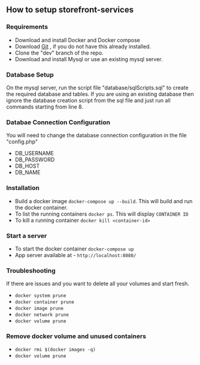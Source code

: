 ## How to setup storefront-services

### Requirements

- Download and install Docker and Docker compose
- Download [Git](https://git-scm.com/download/) , if you do not have this already installed.
- Clone the "dev" branch of the repo.
- Download and install Mysql or use an existing mysql server.

### Database Setup

On the mysql server, run the script file "database/sqlScripts.sql" to create the required database and tables. If you are using an existing database then ignore the database creation script from the sql file and just run all commands starting from line 8.

### Databae Connection Configuration

You will need to change the database connection configuration in the file "config.php"

- DB_USERNAME
- DB_PASSWORD
- DB_HOST
- DB_NAME

### Installation

- Build a docker image `docker-compose up --build`. This will build and run the docker container.
- To list the running containers `docker ps`. This will display `CONTAINER ID`
- To kill a running container `docker kill <container-id>`

### Start a server

- To start the docker container `docker-compose up`
- App server available at - `http://localhost:8080/`

### Troubleshooting

If there are issues and you want to delete all your volumes and start fresh.

- `docker system prune`
- `docker container prune`
- `docker image prune`
- `docker network prune`
- `docker volume prune`

### Remove docker volume and unused containers

- `docker rmi $(docker images -q)`
- `docker volume prune`
